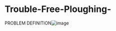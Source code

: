 # Trouble-Free-Ploughing-

PROBLEM DEFINITION![image](https://github.com/user-attachments/assets/188f72e1-b697-435c-bbe0-5f0d00c76549)

